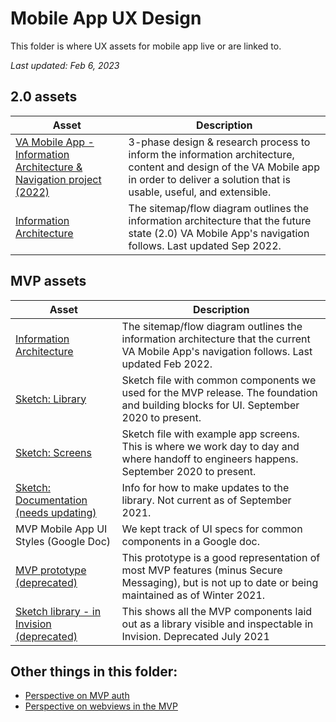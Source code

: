 # Mobile App UX Design

  This folder is where UX assets for mobile app live or are linked to.

  *Last updated: Feb 6, 2023*

  ## 2.0 assets
  | Asset                                                        | Description                                                  |
  | ------------------------------------------------------------ | ------------------------------------------------------------ |
  | [VA Mobile App - Information Architecture & Navigation project (2022)](https://github.com/department-of-veterans-affairs/va.gov-team/tree/master/products/va-mobile-app/ux-design/information-architecture-navigation) |  3-phase design & research process to inform the information architecture, content and design of the VA Mobile app in order to deliver a solution that is usable, useful, and extensible.      |
  | [Information Architecture](https://github.com/department-of-veterans-affairs/va.gov-team/tree/master/products/va-mobile-app/ux-design/information-architecture) | The sitemap/flow diagram outlines the information architecture that the future state (2.0) VA Mobile App's navigation follows. Last updated Sep 2022.       |

  ## MVP assets
  | Asset                                                        | Description                                                  |
  | ------------------------------------------------------------ | ------------------------------------------------------------ |
  | [Information Architecture](https://github.com/department-of-veterans-affairs/va.gov-team/tree/master/products/va-mobile-app/ux-design/information-architecture) | The sitemap/flow diagram outlines the information architecture that the current VA Mobile App's navigation follows. Last updated Feb 2022.       |
  | [Sketch: Library](https://www.sketch.com/s/dc5da595-7a22-4cdd-a850-bd91a80dd377) | Sketch file with common components we used for the MVP release. The foundation and building blocks for UI. September 2020 to present. |
  | [Sketch: Screens](https://www.sketch.com/s/2f57b5b0-1b81-4237-a2e6-e522d5e37d11/a/PGnVg8v) | Sketch file with example app screens. This is where we work day to day and where handoff to engineers happens. September 2020 to present. |
  | [Sketch: Documentation (needs updating)](https://github.com/department-of-veterans-affairs/va.gov-team/tree/master/products/va-mobile-app/ux-design/sketch-file) | Info for how to make updates to the library. Not current as of September 2021. |
  | MVP Mobile App UI Styles (Google Doc)                        | We kept track of UI specs for common components in a Google doc. |
  | [MVP prototype (deprecated)](https://adhoc.invisionapp.com/console/share/GTZ1ESFF6BN/600511542) | This prototype is a good representation of most MVP features (minus Secure Messaging), but is not up to date or being maintained as of Winter 2021. |
  | [Sketch library - in Invision (deprecated)](https://adhoc.invisionapp.com/console/share/AX108RJZPB6E/600511824) | This shows all the MVP components laid out as a library visible and inspectable in Invision. Deprecated July 2021 |

  ## Other things in this folder:

  - [Perspective on MVP auth](https://github.com/department-of-veterans-affairs/va.gov-team/blob/master/products/va-mobile-app/ux-design/mvp-auth-pov.md)
  - [Perspective on webviews in the MVP](https://github.com/department-of-veterans-affairs/va.gov-team/blob/master/products/va-mobile-app/ux-design/mvp-webviews-pov.md)
